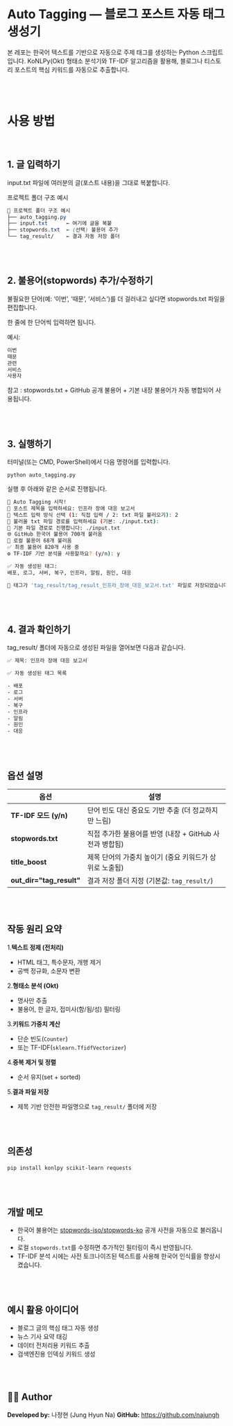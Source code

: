 # Auto Tagging — 블로그 포스트 자동 태그 생성기

본 레포는 한국어 텍스트를 기반으로 자동으로 주제 태그를 생성하는 Python 스크립트입니다.
KoNLPy(Okt) 형태소 분석기와 TF-IDF 알고리즘을 활용해,
블로그나 티스토리 포스트의 핵심 키워드를 자동으로 추출합니다.

<br>

<br>

# 사용 방법

<br>

## 1. 글 입력하기

input.txt 파일에 여러분의 글(포스트 내용)을 그대로 복붙합니다.

프로젝트 폴더 구조 예시
```css
📁 프로젝트 폴더 구조 예시
├── auto_tagging.py
├── input.txt      ← 여기에 글을 복붙
├── stopwords.txt  ← (선택) 불용어 추가
└── tag_result/    ← 결과 자동 저장 폴더
```

<br><br>

## 2. 불용어(stopwords) 추가/수정하기

불필요한 단어(예: ‘이번’, ‘때문’, ‘서비스’)를 더 걸러내고 싶다면 stopwords.txt 파일을 편집합니다.

한 줄에 한 단어씩 입력하면 됩니다.

예시:
```txt
이번
때문
관련
서비스
사용자
```


참고 : stopwords.txt + GitHub 공개 불용어 + 기본 내장 불용어가 자동 병합되어 사용됩니다.

<br><br>

## 3. 실행하기

터미널(또는 CMD, PowerShell)에서 다음 명령어를 입력합니다.

`python auto_tagging.py`


실행 후 아래와 같은 순서로 진행됩니다.

```bash
🚀 Auto Tagging 시작!
📝 포스트 제목을 입력하세요: 인프라 장애 대응 보고서
📂 텍스트 입력 방식 선택 (1: 직접 입력 / 2: txt 파일 불러오기): 2
📄 불러올 txt 파일 경로를 입력하세요 (기본: ./input.txt):
📂 기본 파일 경로로 진행합니다: ./input.txt
🌐 GitHub 한국어 불용어 700개 불러옴
📘 로컬 불용어 68개 불러옴
✅ 최종 불용어 820개 사용 중
⚙️ TF-IDF 기반 분석을 사용할까요? (y/n): y

✅ 자동 생성된 태그:
배포, 로그, 서버, 복구, 인프라, 알림, 원인, 대응

💾 태그가 'tag_result/tag_result_인프라_장애_대응_보고서.txt' 파일로 저장되었습니다!
```

<br><br>

## 4. 결과 확인하기

tag_result/ 폴더에 자동으로 생성된 파일을 열어보면 다음과 같습니다.

```txt
✅ 제목: 인프라 장애 대응 보고서

✅ 자동 생성된 태그 목록

- 배포
- 로그
- 서버
- 복구
- 인프라
- 알림
- 원인
- 대응

```

<br><br>

## 옵션 설명

| 옵션                       | 설명                                   |
| ------------------------ | ------------------------------------ |
| **TF-IDF 모드 (y/n)**      | 단어 빈도 대신 중요도 기반 추출 (더 정교하지만 느림)      |
| **stopwords.txt**        | 직접 추가한 불용어를 반영 (내장 + GitHub 사전과 병합됨) |
| **title_boost**          | 제목 단어의 가중치 높이기 (중요 키워드가 상위로 노출됨)     |
| **out_dir="tag_result"** | 결과 저장 폴더 지정 (기본값: `tag_result/`)     |

<br><br>

## 작동 원리 요약

1.**텍스트 정제 (전처리)**

- HTML 태그, 특수문자, 개행 제거
- 공백 정규화, 소문자 변환

2.**형태소 분석 (Okt)**

- 명사만 추출
- 불용어, 한 글자, 접미사(함/됨/성) 필터링

3.**키워드 가중치 계산**

- 단순 빈도(`Counter`)
- 또는 TF-IDF(`sklearn.TfidfVectorizer`)

4.**중복 제거 및 정렬**

- 순서 유지(set + sorted)

5.**결과 파일 저장**

- 제목 기반 안전한 파일명으로 `tag_result/` 폴더에 저장

<br><br>

## 의존성

```bash
pip install konlpy scikit-learn requests
```

<br><br>

## 개발 메모

- 한국어 불용어는 [stopwords-iso/stopwords-ko](https://github.com/stopwords-iso/stopwords-ko) 공개 사전을 자동으로 불러옵니다.
- 로컬 `stopwords.txt`를 수정하면 추가적인 필터링이 즉시 반영됩니다.
- TF-IDF 분석 시에는 사전 토크나이즈된 텍스트를 사용해 한국어 인식률을 향상시켰습니다.

<br><br>

## 예시 활용 아이디어

- 블로그 글의 핵심 태그 자동 생성
- 뉴스 기사 요약 태깅
- 데이터 전처리용 키워드 추출
- 검색엔진용 인덱싱 키워드 생성

<br><br>

## 🧑‍💻 Author

**Developed by:** 나정현 (Jung Hyun Na)
 **GitHub:** https://github.com/najungh

<br><br>